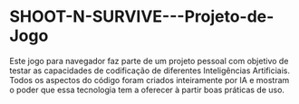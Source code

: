 # SHOOT-N-SURVIVE---Projeto-de-Jogo
Este jogo para navegador faz parte de um projeto pessoal com objetivo de testar as capacidades de codificação de diferentes Inteligências Artificiais. Todos os aspectos do código foram criados inteiramente por IA e mostram o poder que essa tecnologia tem a oferecer à partir boas práticas de uso.
